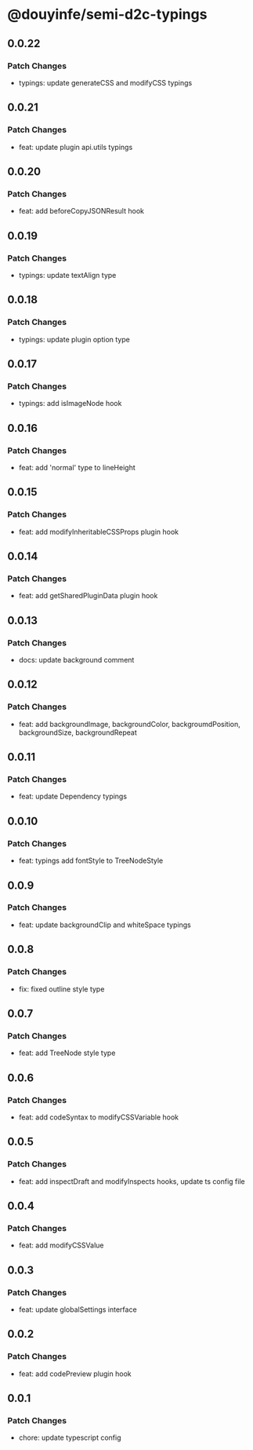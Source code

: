 # @douyinfe/semi-d2c-typings

## 0.0.22

### Patch Changes

- typings: update generateCSS and modifyCSS typings

## 0.0.21

### Patch Changes

- feat: update plugin api.utils typings

## 0.0.20

### Patch Changes

- feat: add beforeCopyJSONResult hook

## 0.0.19

### Patch Changes

- typings: update textAlign type

## 0.0.18

### Patch Changes

- typings: update plugin option type

## 0.0.17

### Patch Changes

- typings: add isImageNode hook

## 0.0.16

### Patch Changes

- feat: add 'normal' type to lineHeight

## 0.0.15

### Patch Changes

- feat: add modifyInheritableCSSProps plugin hook

## 0.0.14

### Patch Changes

- feat: add getSharedPluginData plugin hook

## 0.0.13

### Patch Changes

- docs: update background comment

## 0.0.12

### Patch Changes

- feat: add backgroundImage, backgroundColor, backgroumdPosition, backgroundSize, backgroundRepeat

## 0.0.11

### Patch Changes

- feat: update Dependency typings

## 0.0.10

### Patch Changes

- feat: typings add fontStyle to TreeNodeStyle

## 0.0.9

### Patch Changes

- feat: update backgroundClip and whiteSpace typings

## 0.0.8

### Patch Changes

- fix: fixed outline style type

## 0.0.7

### Patch Changes

- feat: add TreeNode style type

## 0.0.6

### Patch Changes

- feat: add codeSyntax to modifyCSSVariable hook

## 0.0.5

### Patch Changes

- feat: add inspectDraft and modifyInspects hooks, update ts config file

## 0.0.4

### Patch Changes

- feat: add modifyCSSValue

## 0.0.3

### Patch Changes

- feat: update globalSettings interface

## 0.0.2

### Patch Changes

- feat: add codePreview plugin hook

## 0.0.1

### Patch Changes

- chore: update typescript config
